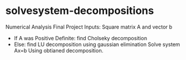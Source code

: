 # solvesystem-decompositions
Numerical Analysis Final Project
Inputs: Square matrix A and vector b
- If A was Positive Definite: find Cholseky decomposition
- Else: find LU decomposition using gaussian elimination
Solve system Ax=b Using obtianed decomposition.
